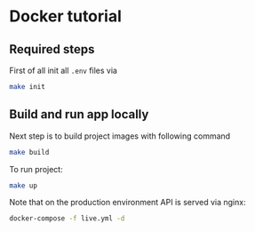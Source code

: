 # Docker tutorial

## Required steps
First of all init all `.env` files via
```bash
make init
```

## Build and run app locally
Next step is to build project images with following command
```bash
make build
```

To run project:
```bash
make up
```

Note that on the production environment API is served via nginx:
```bash
docker-compose -f live.yml -d
```
